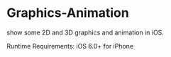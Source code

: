 Graphics-Animation
==================

show some 2D and 3D graphics and animation in iOS.

Runtime Requirements:
iOS 6.0+ for iPhone
